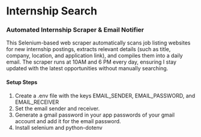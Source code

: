 # Internship Search
### Automated Internship Scraper &amp; Email Notifier
This Selenium-based web scraper automatically scans job listing websites for new internship postings, extracts relevant details (such as title, company, location, and application link), and compiles them into a daily email. The scraper runs at 10AM and 6 PM every day, ensuring I stay updated with the latest opportunities without manually searching.

#### Setup Steps
1) Create a .env file with the keys EMAIL_SENDER, EMAIL_PASSWORD, and EMAIL_RECEIVER
2) Set the email sender and receiver.
3) Generate a gmail password in your app passwords of your gmail account and add it for the email password.
4) Install selenium and python-dotenv
